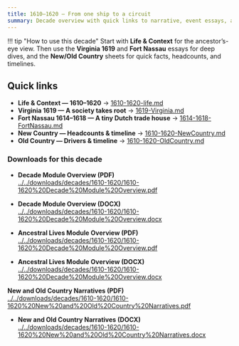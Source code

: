 ```yaml
---
title: 1610–1620 — From one ship to a circuit
summary: Decade overview with quick links to narrative, event essays, and context sheets.
---
```


!!! tip "How to use this decade"
    Start with **Life & Context** for the ancestor’s-eye view. Then use the **Virginia 1619** and **Fort Nassau** essays for deep dives, and the **New/Old Country** sheets for quick facts, headcounts, and timelines.

## Quick links

- **Life & Context — 1610–1620** → [1610-1620-life.md](./1610-1620-life.md)
- **Virginia 1619 — A society takes root** → [1619-Virginia.md](./1619-Virginia.md)
- **Fort Nassau 1614–1618 — A tiny Dutch trade house** → [1614-1618-FortNassau.md](./1614-1618-FortNassau.md)
- **New Country — Headcounts & timeline** → [1610-1620-NewCountry.md](./1610-1620-NewCountry.md)
- **Old Country — Drivers & timeline** → [1610-1620-OldCountry.md](./1610-1620-OldCountry.md)

### Downloads for this decade

- **Decade Module Overview (PDF)**  
  [../../downloads/decades/1610-1620/1610-1620%20Decade%20Module%20Overview.pdf](../../downloads/decades/1610-1620/1610-1620%20Decade%20Module%20Overview.pdf)

- **Decade Module Overview (DOCX)**  
  [../../downloads/decades/1610-1620/1610-1620%20Decade%20Module%20Overview.docx](../../downloads/decades/1610-1620/1610-1620%20Decade%20Module%20Overview.docx)
  
- **Ancestral Lives Module Overview (PDF)**  
  [../../downloads/decades/1610-1620/1610-1620%20Decade%20Module%20Overview.pdf](../../downloads/decades/1610-1620/1610-1620%20Ancestral%20Lives%20Overview.pdf)

- **Ancestral Lives Module Overview (DOCX)**  
  [../../downloads/decades/1610-1620/1610-1620%20Decade%20Module%20Overview.docx](../../downloads/decades/1610-1620/1610-1620%20Ancestral%20Lives%20Overview.docx)

 **New and Old Country Narratives (PDF)**  
  [../../downloads/decades/1610-1620/1610-1620%20New%20and%20Old%20Country%20Narratives.pdf](../../downloads/decades/1610-1620/1610-1620%20New%20and%20Old%20Country%20Narratives.pdf)

- **New and Old Country Narratives (DOCX)**  
  [../../downloads/decades/1610-1620/1610-1620%20New%20and%20Old%20Country%20Narratives.docx](../../downloads/decades/1610-1620/1610-1620%20New%20and%20Old%20Country%20Narratives.docx)



